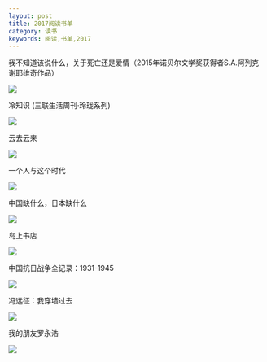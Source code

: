 ```yaml
---
layout: post
title: 2017阅读书单
category: 读书
keywords: 阅读,书单,2017
---
```



我不知道该说什么，关于死亡还是爱情（2015年诺贝尔文学奖获得者S.A.阿列克谢耶维奇作品）

![](https://images-cn.ssl-images-amazon.com/images/I/51MQroC2mqL._SY300_.jpg)

冷知识 (三联生活周刊·玲珑系列)

![](https://images-cn.ssl-images-amazon.com/images/I/51e+tp59kyL._SY300_.jpg)

云去云来

![](https://images-cn.ssl-images-amazon.com/images/I/31VteVYJHEL._SY300_.jpg)

一个人与这个时代

![](https://images-cn.ssl-images-amazon.com/images/I/51NKq6Xp64L._SY300_.jpg)

中国缺什么，日本缺什么

![](https://images-cn.ssl-images-amazon.com/images/I/415khhwMHEL._SY300_.jpg)

岛上书店

![](https://images-cn.ssl-images-amazon.com/images/I/516miTaSDZL._SY300_.jpg)

中国抗日战争全记录：1931-1945

![](https://images-cn.ssl-images-amazon.com/images/I/51sr8e6x6rL._SY300_.jpg)

冯远征：我穿墙过去

![](https://images-cn.ssl-images-amazon.com/images/I/515oa1fjhAL._SY300_.jpg)

我的朋友罗永浩

![](https://images-cn.ssl-images-amazon.com/images/I/41Lgor+c3VL._SY300_.jpg)